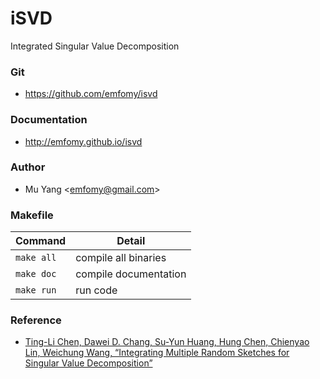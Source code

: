 # iSVD
Integrated Singular Value Decomposition

### Git
* https://github.com/emfomy/isvd

### Documentation
* http://emfomy.github.io/isvd

### Author
* Mu Yang <<emfomy@gmail.com>>

### Makefile

| Command            | Detail                |
|--------------------|-----------------------|
| `make all`         | compile all binaries  |
| `make doc`         | compile documentation |
| `make run`         | run code              |

### Reference
* [Ting-Li Chen, Dawei D. Chang, Su-Yun Huang, Hung Chen, Chienyao Lin, Weichung Wang, “Integrating Multiple Random Sketches for Singular Value Decomposition”](https://arxiv.org/abs/1608.08285)
